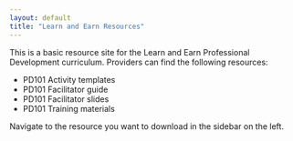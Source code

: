 ```yaml
---
layout: default
title: "Learn and Earn Resources"
---
```


This is a basic resource site for the Learn and Earn Professional Development curriculum. Providers can find the following resources:

- PD101 Activity templates
- PD101 Facilitator guide
- PD101 Facilitator slides
- PD101 Training materials

Navigate to the resource you want to download in the sidebar on the left.
